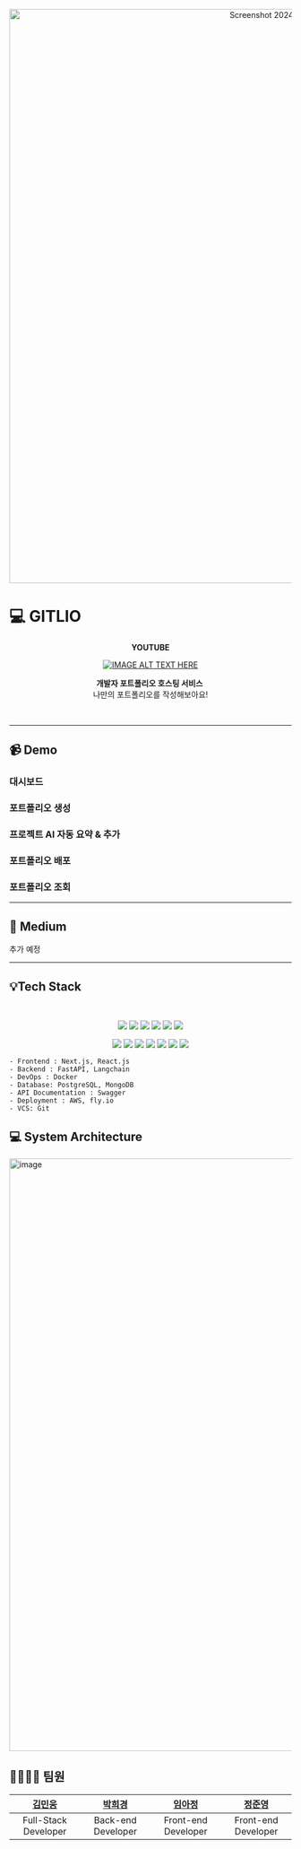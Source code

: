 <p align="center">
<img width="1024" alt="Screenshot 2024-08-25 at 1 42 47 PM" src="https://github.com/user-attachments/assets/67a37483-0704-40fa-ac78-a2a05dd15d63">
</p>

# 💻 GITLIO

<p align="center">
  <strong>YOUTUBE</strong>
</p>
<p align="center">
  <a href="https://www.youtube.com/watch?v=ujqJf69M6rQ">
    <img src="https://img.youtube.com/vi/ujqJf69M6rQ/0.jpg" alt="IMAGE ALT TEXT HERE"/>
  </a>
</p>

<p align="center">
<strong>개발자 포트폴리오 호스팅 서비스 <br></strong>나만의 포트폴리오를 작성해보아요!
</p>
<br>

---

## 📹 Demo

### 대시보드

### 포트폴리오 생성

### 프로젝트 AI 자동 요약 & 추가

### 포트폴리오 배포

### 포트폴리오 조회

---

## 📒 Medium

추가 예정

---

## 💡Tech Stack

<br>

<p align="center">
<img src="https://img.shields.io/badge/next.js-000000?style=for-the-badge&logo=nextdotjs&logoColor=white"> <img src="https://img.shields.io/badge/TypeScript-3178C6?style=for-the-badge&logo=TypeScript&logoColor=white"> <img src="https://img.shields.io/badge/Tailwind_CSS-grey?style=for-the-badge&logo=tailwind-css&logoColor=38B2AC"> <img src="https://img.shields.io/badge/zustand-%2320232a.svg?style=for-the-badge"/> <img src="https://img.shields.io/badge/Prettier-F7B93E?style=for-the-badge&logo=Prettier&logoColor=white"/> <img src="https://img.shields.io/badge/ESLint-4B32C3?style=for-the-badge&logo=ESLint&logoColor=white"/>

</p>  
<p align="center">
<img src="https://img.shields.io/badge/Flask-000000?style=for-the-badge&logo=Flask&logoColor=white">   <img src="https://img.shields.io/badge/PostgreSQL-4479A1?style=for-the-badge&logo=PostgreSQL&logoColor=white"> <img src="https://img.shields.io/badge/NGINX-009639?style=for-the-badge&logo=NGINX&logoColor=white">
<img src="https://img.shields.io/badge/Amazon AWS-232F3E?style=for-the-badge&logo=Amazon AWS&logoColor=white"> <img src="https://img.shields.io/badge/Amazon S3-569A31?style=for-the-badge&logo=Amazon S3&logoColor=white"> <img src="https://img.shields.io/badge/Docker-2496ED?style=for-the-badge&logo=Docker&logoColor=white"> <img src="https://img.shields.io/badge/Swagger-85EA2D?style=for-the-badge&logo=Swagger&logoColor=white">

</p>

```
- Frontend : Next.js, React.js
- Backend : FastAPI, Langchain
- DevOps : Docker
- Database: PostgreSQL, MongoDB
- API Documentation : Swagger
- Deployment : AWS, fly.io
- VCS: Git
```

## 💻 System Architecture

<img width="1057" alt="image" src="https://github.com/user-attachments/assets/e516f405-b0f6-4e36-b9ef-93bd7644f55e">

## 👨‍👩‍👧‍👧 팀원

| [김민웅](https://github.com/) | [박희경](https://github.com/) | [임아정](https://github.com/) | [정준영](https://github.com/) |
| :---------------------------: | :---------------------------: | :---------------------------: | :---------------------------: |
|     Full-Stack Developer      |      Back-end Developer       |      Front-end Developer      |      Front-end Developer      |
